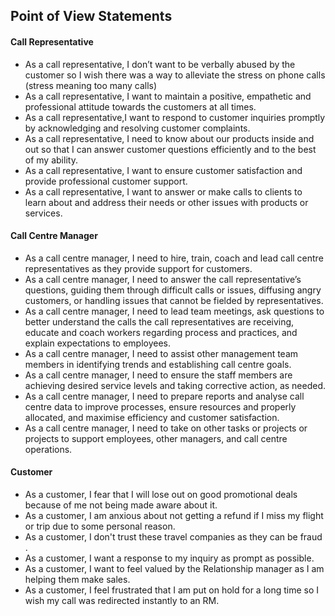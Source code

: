 ## Point of View Statements

#### Call Representative

- As a call representative, I don’t want to be verbally abused by the customer so I wish there was a way to alleviate the stress on phone calls (stress meaning too many calls)
- As a call representative, I want to maintain a positive, empathetic and professional attitude towards the customers at all times.
- As a call representative,I want to respond to customer inquiries promptly by acknowledging and resolving customer complaints.
- As a call representative, I need to know about our products inside and out so that I can answer customer questions efficiently and to the best of my ability.
- As a call representative, I want to ensure customer satisfaction and provide professional customer support.
- As a call representative, I want to answer or make calls to clients to learn about and address their needs or other issues with products or services.

#### Call Centre Manager

- As a call centre manager, I need to hire, train, coach and lead call centre representatives as they provide support for customers.
- As a call centre manager, I need to answer the call representative’s questions, guiding them through difficult calls or issues, diffusing angry customers, or handling issues that cannot be fielded by representatives.
- As a call centre manager, I need to lead team meetings, ask questions to better understand the calls the call representatives are receiving, educate and coach workers regarding process and practices, and explain expectations to employees.
- As a call centre manager, I need to assist other management team members in identifying trends and establishing call centre goals.
- As a call centre manager, I need to ensure the staff members are achieving desired service levels and taking corrective action, as needed.
- As a call centre manager, I need to prepare reports and analyse call centre data to improve processes, ensure resources and properly allocated, and maximise efficiency and customer satisfaction.
- As a call centre manager, I need to take on other tasks or projects or projects to support employees, other managers, and call centre operations.

#### Customer

- As a customer, I fear that I will lose out on good promotional deals because of me not being made aware about it.
- As a customer, I am anxious about not getting a refund if I miss my flight or trip due to some personal reason.
- As a customer, I don't trust these travel companies as they can be fraud .
- As a customer, I want a response to my inquiry as prompt as possible.
- As a customer, I want to feel valued by the Relationship manager as I am helping them make sales.
- As a customer, I feel frustrated that I am put on hold for a long time so I wish my call was redirected instantly to an RM.
